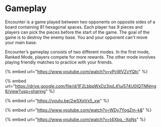 # Gameplay

Encounter is a game played between two opponents on opposite sides of a board containing 81 hexagonal spaces. Each player has 9 pieces and players can pick the pieces before the start of the game. The goal of the game is to destroy the enemy base. You and your opponent can't move your main base.

Encounter’s gameplay consists of two different modes. In the first mode, Ranked Mode, players compete for more rewards. The other mode involves playing friendly matches to practice with your friends.

{% embed url="https://www.youtube.com/watch?v=yPcWVZvYQtc" %}

{% embed url="https://drive.google.com/file/d/1F2LbbpWxDz3isjL41uj574U0IQTNNmg6/view?usp=sharing" %}



{% embed url="https://youtu.be/2w5XqVx5_xw" %}

{% embed url="https://www.youtube.com/watch?v=WDy7YogZm-k&" %}



{% embed url="https://www.youtube.com/watch?v=t4Xbq_-XpNs" %}

